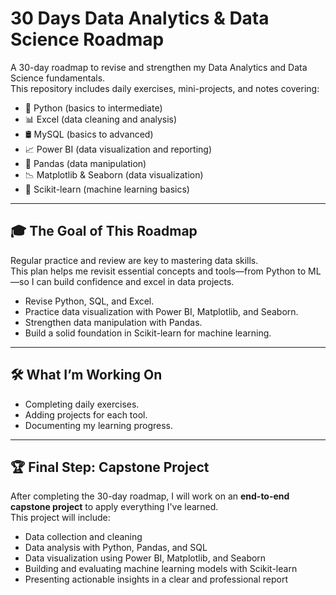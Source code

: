 # 30 Days Data Analytics & Data Science Roadmap

A 30-day roadmap to revise and strengthen my Data Analytics and Data Science fundamentals.  
This repository includes daily exercises, mini-projects, and notes covering:

- 🐍 Python (basics to intermediate)
- 📊 Excel (data cleaning and analysis)
- 🛢 MySQL (basics to advanced)
- 📈 Power BI (data visualization and reporting)
- 🐼 Pandas (data manipulation)
- 📉 Matplotlib & Seaborn (data visualization)
- 🤖 Scikit-learn (machine learning basics)

---

## 🎓 The Goal of This Roadmap

Regular practice and review are key to mastering data skills.  
This plan helps me revisit essential concepts and tools—from Python to ML—so I can build confidence and excel in data projects.

- Revise Python, SQL, and Excel.
- Practice data visualization with Power BI, Matplotlib, and Seaborn.
- Strengthen data manipulation with Pandas.
- Build a solid foundation in Scikit-learn for machine learning.

---

## 🛠 What I’m Working On

- Completing daily exercises.
- Adding projects for each tool.
- Documenting my learning progress.

---

## 🏆 Final Step: Capstone Project

After completing the 30-day roadmap, I will work on an **end-to-end capstone project** to apply everything I've learned.  
This project will include:

- Data collection and cleaning  
- Data analysis with Python, Pandas, and SQL  
- Data visualization using Power BI, Matplotlib, and Seaborn  
- Building and evaluating machine learning models with Scikit-learn  
- Presenting actionable insights in a clear and professional report



